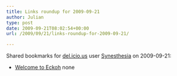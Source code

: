 ```yaml
---
title: Links roundup for 2009-09-21
author: Julian
type: post
date: 2009-09-21T08:02:54+00:00
url: /2009/09/21/links-roundup-for-2009-09-21/

---
```

Shared bookmarks for [del.icio.us][1] user [Synesthesia][2] on 2009-09-21:

  * [Welcome to Eckoh][3] 
    none</li> </ul>

 [1]: https://del.icio.us/
 [2]: https://del.icio.us/synesthesia
 [3]: https://www.eckoh.com/